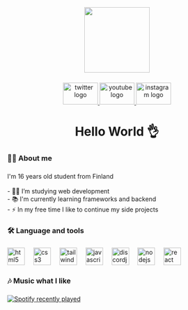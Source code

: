 <div align="center">
  <img height="150" src="https://cdn.discordapp.com/attachments/1153738827966468216/1300412813927518300/banner_github_1.jpg?ex=6720bf4f&is=671f6dcf&hm=17b2e1d43edb8ec310fe0464ac6c6093a8493c8b8930f835c37f95db992e0817&"  />
</div>

###

<div align="center">
  <a href="https://x.com/unreal_eemi" target="_blank">
    <img src="https://raw.githubusercontent.com/maurodesouza/profile-readme-generator/master/src/assets/icons/social/twitter/default.svg" width="80" height="50" alt="twitter logo"  />
  </a>
  <a href="https://www.youtube.com/@00eemi" target="_blank">
    <img src="https://raw.githubusercontent.com/maurodesouza/profile-readme-generator/master/src/assets/icons/social/youtube/default.svg" width="80" height="50" alt="youtube logo"  />
  </a>
  <a href="https://www.instagram.com/eemij08/?next=%2F" target="_blank">
    <img src="https://raw.githubusercontent.com/maurodesouza/profile-readme-generator/master/src/assets/icons/social/instagram/default.svg" width="80" height="50" alt="instagram logo"  />
  </a>
</div>

###

<h1 align="center">Hello World 👌</h1>

###

<h3 align="left">👩‍💻  About me</h3>

###

<p align="left">I'm 16 years old student from Finland<br><br>- 🧑‍💻 I’m studying web development<br>- 📚 I'm currently learning frameworks and backend<br>- ⚡ In my free time I like to continue my side projects</p>

###

<h3 align="left">🛠 Language and tools</h3>

###

<div align="left">
  <img src="https://cdn.jsdelivr.net/gh/devicons/devicon/icons/html5/html5-original.svg" height="40" alt="html5 logo"  />
  <img width="12" />
  <img src="https://cdn.jsdelivr.net/gh/devicons/devicon/icons/css3/css3-original.svg" height="40" alt="css3 logo"  />
  <img width="12" />
  <img src="https://cdn.jsdelivr.net/gh/devicons/devicon/icons/tailwindcss/tailwindcss-original-wordmark.svg" height="40" alt="tailwindcss logo"  />
  <img width="12" />
  <img src="https://cdn.jsdelivr.net/gh/devicons/devicon/icons/javascript/javascript-original.svg" height="40" alt="javascript logo"  />
  <img width="12" />
  <img src="https://cdn.jsdelivr.net/gh/devicons/devicon/icons/discordjs/discordjs-original.svg" height="40" alt="discordjs logo"  />
  <img width="12" />
  <img src="https://cdn.jsdelivr.net/gh/devicons/devicon/icons/nodejs/nodejs-original.svg" height="40" alt="nodejs logo"  />
  <img width="12" />
  <img src="https://cdn.jsdelivr.net/gh/devicons/devicon/icons/react/react-original.svg" height="40" alt="react logo"  />
</div>

###

<h3 align="left">🎶 Music what I like</h3>

###

<div align="left">
  <a href="https://open.spotify.com/user/31lmrymqghvismjy3sjumqkb3ebu">
    <img src="https://spotify-recently-played-readme.vercel.app/api?user=31lmrymqghvismjy3sjumqkb3ebu&count=6&unique=false" alt="Spotify recently played"  />
  </a>
</div>

###
